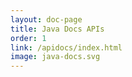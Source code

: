 ```yaml
---
layout: doc-page
title: Java Docs APIs
order: 1
link: /apidocs/index.html
image: java-docs.svg
---
```

